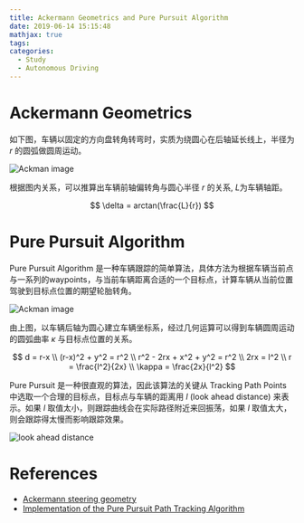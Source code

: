 ```yaml
---
title: Ackermann Geometrics and Pure Pursuit Algorithm
date: 2019-06-14 15:15:48
mathjax: true
tags: 
categories: 
  - Study
  - Autonomous Driving
---
```


# Ackermann Geometrics

如下图，车辆以固定的方向盘转角转弯时，实质为绕圆心在后轴延长线上，半径为 $r$ 的圆弧做圆周运动。

<img src="https://i.imgur.com/V86UOKj.png" title="Ackman image"/>

根据图内关系，可以推算出车辆前轴偏转角与圆心半径 $r$ 的关系, $L$为车辆轴距。

$$
\delta = arctan(\frac{L}{r})
$$

# Pure Pursuit Algorithm

Pure Pursuit Algorithm 是一种车辆跟踪的简单算法，具体方法为根据车辆当前点与一系列的waypoints，与当前车辆距离合适的一个目标点，计算车辆从当前位置驾驶到目标点位置的期望轮胎转角。


<img src="https://i.imgur.com/V86UOKj.png" title="Ackman image"/>


由上图，以车辆后轴为圆心建立车辆坐标系，经过几何运算可以得到车辆圆周运动的圆弧曲率 $\kappa$ 与目标点位置的关系。

$$
d = r-x \\
(r-x)^2 + y^2 = r^2 \\
r^2 - 2rx + x^2 + y^2 = r^2 \\
2rx = l^2 \\
r = \frac{l^2}{2x} \\
\kappa = \frac{2x}{l^2}
$$

Pure Pursuit 是一种很直观的算法，因此该算法的关键从 Tracking Path Points 中选取一个合理的目标点，目标点与车辆的距离用 $l$ (look ahead distance) 来表示。如果 $l$ 取值太小，则跟踪曲线会在实际路径附近来回振荡，如果 $l$ 取值太大，则会跟踪得太慢而影响跟踪效果。


<img src="https://i.imgur.com/th59YZi.png" title="look ahead distance"/>

# References

- [Ackermann steering geometry](https://en.wikipedia.org/wiki/Ackermann_steering_geometry)
- [Implementation of the Pure Pursuit Path Tracking Algorithm](https://www.ri.cmu.edu/pub_files/pub3/coulter_r_craig_1992_1/coulter_r_craig_1992_1.pdf)